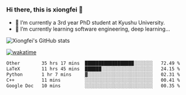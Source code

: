 ### Hi there, this is xiongfei 👋


- 🔭 I’m currently a 3rd year PhD student at Kyushu University.
- 🌱 I’m currently learning software engineering, deep learning...

<!--
**X1on9f31/X1on9f31** is a ✨ _special_ ✨ repository because its `README.md` (this file) appears on your GitHub profile.
Here are some ideas to get you started:
-->

![Xiongfei's GitHub stats](https://github-readme-stats.vercel.app/api?username=X1on9f31)


[![wakatime](https://wakatime.com/badge/user/9e8d5516-d162-43e7-9563-87295d455a71.svg)](https://wakatime.com/@9e8d5516-d162-43e7-9563-87295d455a71)

<!--START_SECTION:waka-->

```txt
Other        35 hrs 17 mins  ██████████████████░░░░░░░   72.49 %
LaTeX        11 hrs 45 mins  ██████░░░░░░░░░░░░░░░░░░░   24.15 %
Python       1 hr 7 mins     ▓░░░░░░░░░░░░░░░░░░░░░░░░   02.31 %
C++          11 mins         ░░░░░░░░░░░░░░░░░░░░░░░░░   00.41 %
Google Doc   10 mins         ░░░░░░░░░░░░░░░░░░░░░░░░░   00.35 %
```

<!--END_SECTION:waka-->

